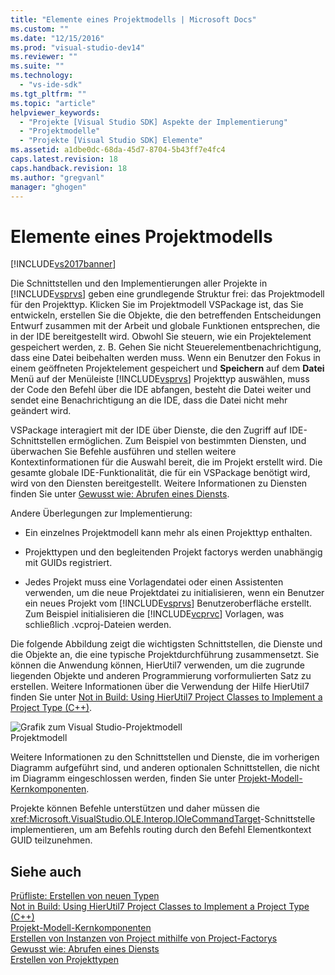 ```yaml
---
title: "Elemente eines Projektmodells | Microsoft Docs"
ms.custom: ""
ms.date: "12/15/2016"
ms.prod: "visual-studio-dev14"
ms.reviewer: ""
ms.suite: ""
ms.technology: 
  - "vs-ide-sdk"
ms.tgt_pltfrm: ""
ms.topic: "article"
helpviewer_keywords: 
  - "Projekte [Visual Studio SDK] Aspekte der Implementierung"
  - "Projektmodelle"
  - "Projekte [Visual Studio SDK] Elemente"
ms.assetid: a1dbe0dc-68da-45d7-8704-5b43ff7e4fc4
caps.latest.revision: 18
caps.handback.revision: 18
ms.author: "gregvanl"
manager: "ghogen"
---
```

# Elemente eines Projektmodells
[!INCLUDE[vs2017banner](../../code-quality/includes/vs2017banner.md)]

Die Schnittstellen und den Implementierungen aller Projekte in [!INCLUDE[vsprvs](../../code-quality/includes/vsprvs_md.md)] geben eine grundlegende Struktur frei: das Projektmodell für den Projekttyp.  Klicken Sie im Projektmodell VSPackage ist, das Sie entwickeln, erstellen Sie die Objekte, die den betreffenden Entscheidungen Entwurf zusammen mit der Arbeit und globale Funktionen entsprechen, die in der IDE bereitgestellt wird.  Obwohl Sie steuern, wie ein Projektelement gespeichert werden, z. B. Gehen Sie nicht Steuerelementbenachrichtigung, dass eine Datei beibehalten werden muss.  Wenn ein Benutzer den Fokus in einem geöffneten Projektelement gespeichert und **Speichern** auf dem **Datei** Menü auf der Menüleiste [!INCLUDE[vsprvs](../../code-quality/includes/vsprvs_md.md)] Projekttyp auswählen, muss der Code den Befehl über die IDE abfangen, besteht die Datei weiter und sendet eine Benachrichtigung an die IDE, dass die Datei nicht mehr geändert wird.  
  
 VSPackage interagiert mit der IDE über Dienste, die den Zugriff auf IDE\-Schnittstellen ermöglichen.  Zum Beispiel von bestimmten Diensten, und überwachen Sie Befehle ausführen und stellen weitere Kontextinformationen für die Auswahl bereit, die im Projekt erstellt wird.  Die gesamte globale IDE\-Funktionalität, die für ein VSPackage benötigt wird, wird von den Diensten bereitgestellt.  Weitere Informationen zu Diensten finden Sie unter [Gewusst wie: Abrufen eines Diensts](../../extensibility/how-to-get-a-service.md).  
  
 Andere Überlegungen zur Implementierung:  
  
-   Ein einzelnes Projektmodell kann mehr als einen Projekttyp enthalten.  
  
-   Projekttypen und den begleitenden Projekt factorys werden unabhängig mit GUIDs registriert.  
  
-   Jedes Projekt muss eine Vorlagendatei oder einen Assistenten verwenden, um die neue Projektdatei zu initialisieren, wenn ein Benutzer ein neues Projekt vom [!INCLUDE[vsprvs](../../code-quality/includes/vsprvs_md.md)] Benutzeroberfläche erstellt.  Zum Beispiel initialisieren die [!INCLUDE[vcprvc](../../code-quality/includes/vcprvc_md.md)] Vorlagen, was schließlich .vcproj\-Dateien werden.  
  
 Die folgende Abbildung zeigt die wichtigsten Schnittstellen, die Dienste und die Objekte an, die eine typische Projektdurchführung zusammensetzt.  Sie können die Anwendung können, HierUtil7 verwenden, um die zugrunde liegenden Objekte und anderen Programmierung vorformulierten Satz zu erstellen.  Weitere Informationen über die Verwendung der Hilfe HierUtil7 finden Sie unter [Not in Build: Using HierUtil7 Project Classes to Implement a Project Type \(C\+\+\)](http://msdn.microsoft.com/de-de/a5c16a09-94a2-46ef-87b5-35b815e2f346).  
  
 ![Grafik zum Visual Studio&#45;Projektmodell](../../extensibility/internals/media/vsprojectmodel.png "vsProjectModel")  
Projektmodell  
  
 Weitere Informationen zu den Schnittstellen und Dienste, die im vorherigen Diagramm aufgeführt sind, und anderen optionalen Schnittstellen, die nicht im Diagramm eingeschlossen werden, finden Sie unter [Projekt\-Modell\-Kernkomponenten](../../extensibility/internals/project-model-core-components.md).  
  
 Projekte können Befehle unterstützen und daher müssen die <xref:Microsoft.VisualStudio.OLE.Interop.IOleCommandTarget>\-Schnittstelle implementieren, um am Befehls routing durch den Befehl Elementkontext GUID teilzunehmen.  
  
## Siehe auch  
 [Prüfliste: Erstellen von neuen Typen](../../extensibility/internals/checklist-creating-new-project-types.md)   
 [Not in Build: Using HierUtil7 Project Classes to Implement a Project Type \(C\+\+\)](http://msdn.microsoft.com/de-de/a5c16a09-94a2-46ef-87b5-35b815e2f346)   
 [Projekt\-Modell\-Kernkomponenten](../../extensibility/internals/project-model-core-components.md)   
 [Erstellen von Instanzen von Project mithilfe von Project\-Factorys](../../extensibility/internals/creating-project-instances-by-using-project-factories.md)   
 [Gewusst wie: Abrufen eines Diensts](../../extensibility/how-to-get-a-service.md)   
 [Erstellen von Projekttypen](../../extensibility/internals/creating-project-types.md)